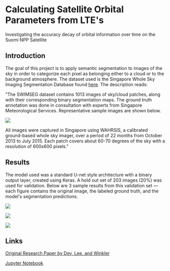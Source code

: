# Calculating Satellite Orbital Parameters from LTE's

Investigating the accuracy decay of orbital information over time on the Suomi NPP Satellite

## **Introduction**

The goal of this project is to apply semantic segmentation to images of the sky in order to categorize each pixel as belonging either to a cloud or to the background atmosphere. The dataset used is the Singapore Whole Sky Imaging Segmentation Database found [here](http://vintage.winklerbros.net/swimseg.html). The description reads: 

"The SWIMSEG dataset contains 1013 images of sky/cloud patches, along with their corresponding binary segmentation maps. The ground truth annotation was done in consultation with experts from Singapore Meteorological Services. Representative sample images are shown below.

![](./Images/swimseg.jpeg)

All images were captured in Singapore using WAHRSIS, a calibrated ground-based whole sky imager, over a period of 22 months from October 2013 to July 2015. Each patch covers about 60-70 degrees of the sky with a resolution of 600x600 pixels."

## **Results**

The model used was a standard U-net style architecture with a binary output layer, created using Keras. A hold out set of 203 images (20%) was used for validation. Below are 3 sample results from this validation set — each figure contains the original image, the labeled ground truth, and the model's segmentation predictions.

![](./Images/img016.png)

![](./Images/img017.png)

![](./Images/img101.png)

## **Links**

[Original Research Paper by Dev, Lee, and Winkler](https://stefan.winkler.site/Publications/jstars2017.pdf)  

[Jupyter Notebook](https://github.com/LindstromKyle/Binary-Semantic-Segmentation-of-Daytime-Sky-Images/blob/master/Sky_Segmentation.ipynb)  





